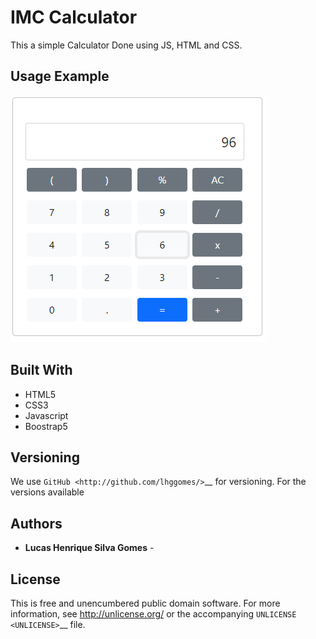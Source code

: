 # IMC Calculator

This a simple Calculator Done using JS, HTML and CSS.

Usage Example
----------

<img src="docs/example.png" alt="Example"/>


Built With
----------

- HTML5
- CSS3
- Javascript
- Boostrap5

Versioning
----------

We use `GitHub <http://github.com/lhggomes/>`__ for versioning. For the
versions available

Authors
-------

-  **Lucas Henrique Silva Gomes** -

License
-------

This is free and unencumbered public domain software. For more
information, see http://unlicense.org/ or the accompanying
`UNLICENSE <UNLICENSE>`__ file.

